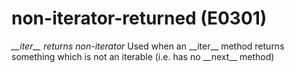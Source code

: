 # non-iterator-returned (E0301)
*\_\_iter\_\_ returns non-iterator* Used when an \_\_iter\_\_ method
returns something which is not an iterable (i.e. has no \_\_next\_\_
method)

